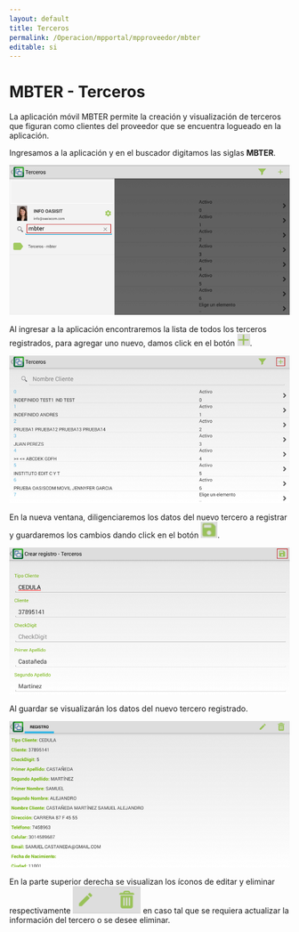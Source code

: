 ```yaml
---
layout: default
title: Terceros
permalink: /Operacion/mpportal/mpproveedor/mbter
editable: si
---
```


# MBTER - Terceros

La aplicación móvil MBTER permite la creación y visualización de terceros que figuran como clientes del proveedor que se encuentra logueado en la aplicación.  

Ingresamos a la aplicación y en el buscador digitamos las siglas **MBTER**.  

![](mbter.png)

Al ingresar a la aplicación encontraremos la lista de todos los terceros registrados, para agregar uno nuevo, damos click en el botón ![](mas.png).  

![](mas1.png)

En la nueva ventana, diligenciaremos los datos del nuevo tercero a registrar y guardaremos los cambios dando click en el botón ![](guardar.png).  

![](mas2.png)

Al guardar se visualizarán los datos del nuevo tercero registrado.  

![](mas3.png)

En la parte superior derecha se visualizan los íconos de editar y eliminar respectivamente ![](editar.png) en caso tal que se requiera actualizar la información del tercero o se desee eliminar.  



